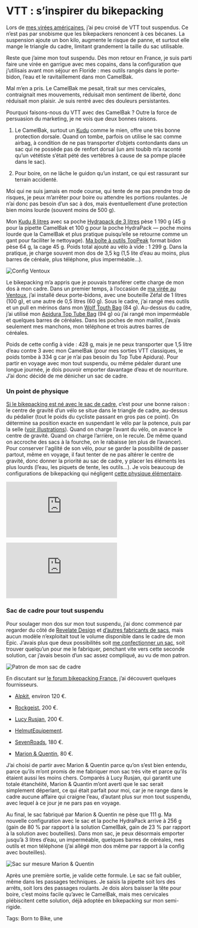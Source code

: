 # VTT : s&#8217;inspirer du bikepacking

Lors de [mes virées américaines](https://tcrouzet.com/tag/bikepackingusa/), j’ai peu croisé de VTT tout suspendus. Ce n’est pas par snobisme que les bikepackers renoncent à ces bécanes. La suspension ajoute un bon kilo, augmente le risque de panne, et surtout elle mange le triangle du cadre, limitant grandement la taille du sac utilisable.<span id="more-51877"></span>

Reste que j’aime mon tout suspendu. Dès mon retour en France, je suis parti faire une virée en garrigue avec mes copains, dans la configuration que j’utilisais avant mon séjour en Floride : mes outils rangés dans le porte-bidon, l’eau et le ravitaillement dans mon CamelBak.

Mal m’en a pris. Le CamelBak me pesait, tirait sur mes cervicales, contraignait mes mouvements, réduisait mon sentiment de liberté, donc réduisait mon plaisir. Je suis rentré avec des douleurs persistantes.

Pourquoi faisons-nous du VTT avec des CamelBak ? Outre la force de persuasion du marketing, je ne vois que deux bonnes raisons.

1. Le CamelBak, surtout un [Kudu](https://www.amazon.fr/CamelBak-Sac-Kudu-Running-Trail/dp/B0775VN573) comme le mien, offre une très bonne protection dorsale. Quand on tombe, parfois on utilise le sac comme airbag, à condition de ne pas transporter d’objets contondants dans un sac qui ne possède pas de renfort dorsal (un ami toubib m’a raconté qu’un vététiste s’était pété des vertèbres à cause de sa pompe placée dans le sac).

2. Pour boire, on ne lâche le guidon qu’un instant, ce qui est rassurant sur terrain accidenté.

Moi qui ne suis jamais en mode course, qui tente de ne pas prendre trop de risques, je peux m’arrêter pour boire ou attendre les portions roulantes. Je n’ai donc pas besoin d’un sac à dos, mais éventuellement d’une protection bien moins lourde (souvent moins de 500 g).

Mon [Kudu 8 litres](https://www.amazon.fr/CamelBak-Sac-Kudu-Running-Trail/dp/B0775VN573) avec sa poche [Hydrapack de 3 litres](https://www.amazon.fr/Hydrapak-Poche-Eau-Shape-Shift-litres/dp/B07CXFWY4J/) pèse 1 190 g (45 g pour la pipette CamelBak et 100 g pour la poche HydraPack — poche moins lourde que la CamelBak et plus pratique puisqu’elle se retourne comme un gant pour faciliter le nettoyage). [Ma boîte à outils TopPeak](https://www.deporvillage.fr/sacoche-a-outils-topeak-cagepack-pour-porte-bidon) format bidon pèse 64 g, la cage 45 g. Poids total ajouté au vélo à vide : 1 299 g. Dans la pratique, je charge souvent mon dos de 3,5 kg (1,5 lite d’eau au moins, plus barres de céréale, plus téléphone, plus imperméable…).

![Config Ventoux](https://tcrouzet.com/images_tc/2019/07/P1090774-2-600x450.jpg)

Le bikepacking m’a appris que je pouvais transférer cette charge de mon dos à mon cadre. Dans un premier temps, à l’occasion de [ma virée au Ventoux](https://tcrouzet.com/2019/06/16/au-sommet-du-ventoux-a-82-ans/), j’ai installé deux porte-bidons, avec une bouteille Zéfal de 1 litres (100 g), et une autre de 0,5 litres (60 g). Sous le cadre, j’ai rangé mes outils et un pull en mérinos dans mon [Wolf Touth Bag](https://www.wolftoothcomponents.com/products/b-rad-roll-top-bag) (84 g). Au-dessus du cadre, j’ai utilisé mon [Apidura Top Tube Bag](https://www.apidura.com/shop/backcountry-top-tube-pack/) (94 g) où j’ai rangé mon imperméable et quelques barres de céréales. Dans les poches de mon maillot, j’avais seulement mes manchons, mon téléphone et trois autres barres de céréales.

Poids de cette config à vide : 428 g, mais je ne peux transporter que 1,5 litre d’eau contre 3 avec mon CamelBak (pour mes sorties VTT classiques, le poids tombe à 334 g car je n’ai pas besoin du Top Tube Apidura). Pour partir en voyage avec mon tout suspendu, ou même pédaler durant une longue journée, je dois pouvoir emporter davantage d’eau et de nourriture. J’ai donc décidé de me dénicher un sac de cadre.

### Un point de physique

[Si le bikepacking est né avec le sac de cadre](https://tcrouzet.com/2019/04/01/une-breve-histoire-du-bikepacking/), c’est pour une bonne raison : le centre de gravité d’un vélo se situe dans le triangle de cadre, au-dessus du pédalier (tout le poids du cycliste passant en gros pas ce point). On détermine sa position exacte en suspendant le vélo par la potence, puis par la selle ([voir illustrations](http://www.piednoir.com/3.10.Poids,%20masse%20et%20inertie.pdf)). Quand on charge l’avant du vélo, on avance le centre de gravité. Quand on charge l’arrière, on le recule. De même quand on accroche des sacs à la fourche, on le rabaisse (en plus de l’avancer). Pour conserver l'agilité de son vélo, pour se garder la possibilité de passer partout, même en voyage, il faut tenter de ne pas altérer le centre de gravité, donc donner la priorité au sac de cadre, y placer les éléments les plus lourds (l’eau, les piquets de tente, les outils…). Je vois beaucoup de configurations de bikepacking qui négligent [cette physique élémentaire](http://www.piednoir.com/3.10.Poids,%20masse%20et%20inertie.pdf).

![Calcul du centre de gravité](http://www.piednoir.com/3.10.Poids,%20masse%20et%20inertie.pdf)

![Déplacement du centre de gravité](http://www.piednoir.com/3.10.Poids,%20masse%20et%20inertie.pdf)

### Sac de cadre pour tout suspendu

Pour soulager mon dos sur mon tout suspendu, j’ai donc commencé par regarder du côté de [Revelate Design](https://www.revelatedesigns.com/index.cfm/store.catalog/frame-bags/fullsuspension) et [d’autres fabricants de sacs](https://www.cyclingabout.com/complete-list-of-bikepacking-bag-manufacturers/), mais aucun modèle n’exploitait tout le volume disponible dans le cadre de mon Epic. J’avais plus que deux possibilités soit [me confectionner un sac](https://bikepacking.com/gear/how-to-make-a-bikepacking-framebag-krampus/), soit trouver quelqu’un pour me le fabriquer, penchant vite vers cette seconde solution, car j’avais besoin d’un sac assez compliqué, au vu de mon patron.

![Patron de mon sac de cadre](https://tcrouzet.com/images_tc/2019/07/P1090768-1-600x450.jpg)

En discutant sur [le forum bikepacking France](https://www.facebook.com/groups/1396341304006680/), j’ai découvert quelques fournisseurs.

- [Alpkit](https://www.alpkit.com/products/stingray), environ 120 €.

- [Rockgeist](https://rockgeist.com/product/mudlust-framebag-fully/), 200 €.

- [Lucy Rusjan](https://rusjanbag.wordpress.com/), 200 €.

- [HelmutEquipement](https://www.facebook.com/helmutequipement/).

- [SevenRoads](https://www.facebook.com/7RWorkshop/), 180 €.

- [Marion &amp; Quentin](https://www.facebook.com/bymarionquentin/), 80 €.

J’ai choisi de partir avec Marion &amp; Quentin parce qu’on s’est bien entendu, parce qu’ils m’ont promis de me fabriquer mon sac très vite et parce qu’ils étaient aussi les moins chers. Comparés à Lucy Rusjan, qui garantit une totale étanchéité, Marion &amp; Quantin m’ont averti que le sac serait simplement déperlant, ce qui était parfait pour moi, car je ne range dans le cadre aucune affaire qui craigne l’eau, d’autant plus sur mon tout suspendu, avec lequel à ce jour je ne pars pas en voyage.

Au final, le sac fabriqué par Marion &amp; Quentin ne pèse que 111 g. Ma nouvelle configuration avec le sac et la poche HydraPack arrive à 256 g (gain de 80 % par rapport à la solution CamelBak, gain de 23 % par rapport à la solution avec bouteilles). Dans mon sac, je peux désormais emporter jusqu’à 3 litres d’eau, un imperméable, quelques barres de céréales, mes outils et mon téléphone (j’ai allégé mon dos même par rapport à la config avec bouteilles).

![Sac sur mesure Marion & Quentin](https://tcrouzet.com/images_tc/2019/07/P1090780-600x450.jpg)

Après une première sortie, je valide cette formule. Le sac se fait oublier, même dans les passages techniques. Je saisis la pipette soit lors des arrêts, soit lors des passages roulants. Je dois alors baisser la tête pour boire, c’est moins facile qu’avec le CamelBak, mais mes cervicales plébiscitent cette solution, déjà adoptée en bikepacking sur mon semi-rigide.

Tags: Born to Bike, une